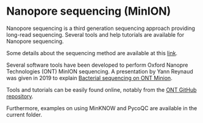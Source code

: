 # Nanopore sequencing (MinION)

Nanopore sequencing is a third generation sequencing approach providing long-read sequencing. 
Several tools and help tutorials are available for Nanopore sequencing.

Some details about the sequencing method are available at this [link](https://nanoporetech.com/applications/dna-nanopore-sequencing).

Several software tools have been developed to perform Oxford Nanopre Technologies (ONT) MinION sequencing. A presentation by Yann Reynaud was given in 2019 to explain [Bacterial sequencing on ONT Minion](http://www.pasteur-guadeloupe.fr/pdf/2019_ONT.pdf).

Tools and tutorials can be easily found online, notably from the [ONT GitHub repository](https://github.com/nanoporetech).

Furthermore, examples on using MinKNOW and PycoQC are available in the current folder.
